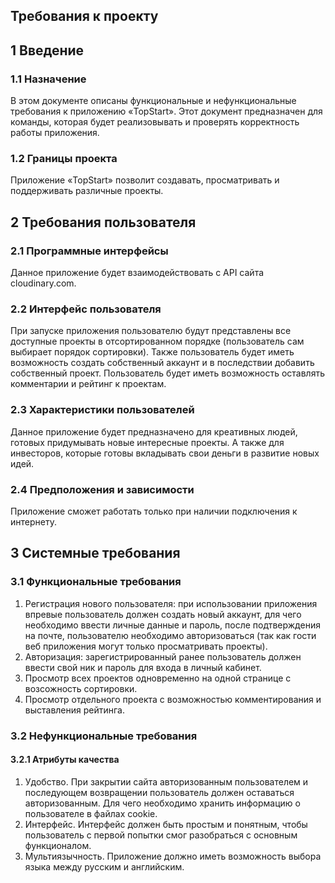 ## Требования к проекту
## 1 Введение
### 1.1 Назначение
В этом документе описаны функциональные и нефункциональные требования к приложению «TopStart». Этот документ предназначен для команды, которая будет реализовывать и проверять корректность работы приложения.
### 1.2 Границы проекта
Приложение «TopStart» позволит создавать, просматривать и поддерживать различные проекты.
## 2 Требования пользователя
### 2.1 Программные интерфейсы
Данное приложение будет взаимодействовать с API сайта cloudinary.com.
### 2.2 Интерфейс пользователя
При запуске приложения пользователю будут представлены все доступные проекты в отсортированном порядке (пользователь сам выбирает порядок сортировки). Также пользователь будет иметь возможность создать собственный аккаунт и в последствии добавить собственный проект. Пользователь будет иметь возможность оставлять комментарии и рейтинг к проектам.
### 2.3 Характеристики пользователей
Данное приложение будет предназначено для креативных людей, готовых придумывать новые интересные проекты. А также для инвесторов, которые готовы вкладывать свои деньги в развитие новых идей.
### 2.4 Предположения и зависимости
Приложение сможет работать только при наличии подключения к интернету. 
## 3 Системные требования
### 3.1 Функциональные требования
1. Регистрация нового пользователя: при использовании приложения впревые пользователь должен создать новый аккаунт, для чего необходимо ввести личные данные и пароль, после подтверждения на почте, пользователю необходимо авторизоваться (так как гости веб приложения могут только просматривать проекты).
2. Авторизация: зарегистрированный ранее пользователь должен ввести свой ник и пароль для входа в личный кабинет.
3. Просмотр всех проектов одновременно на одной странице с возсожность сортировки.
4. Просмотр отдельного проекта с возможностью комментирования и выставления рейтинга.
### 3.2 Нефункциональные требования
#### 3.2.1 Атрибуты качества
1. Удобство. При закрытии сайта авторизованным пользователем и последующем возвращении пользователь должен оставаться авторизованным. Для чего необходимо хранить информацию о пользователе в файлах cookie.
2. Интерфейс. Интерфейс должен быть простым и понятным, чтобы пользователь с первой попытки смог разобраться с основным функционалом.
3. Мультиязычность. Приложение должно иметь возможность выбора языка между русским и английским.
